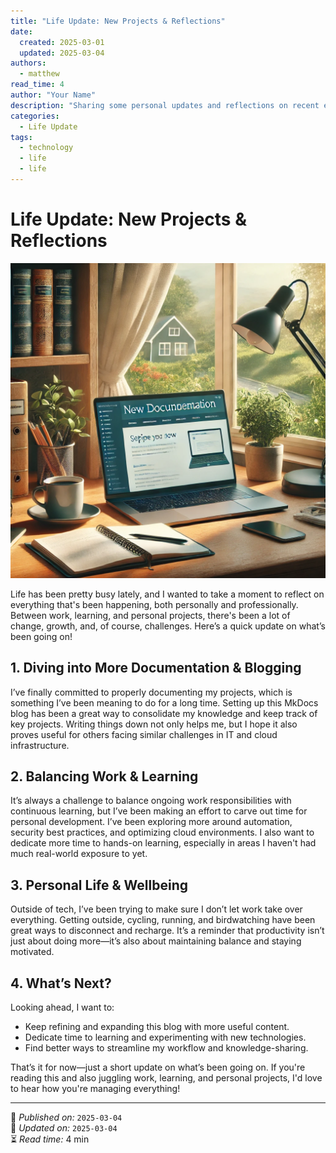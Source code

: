 ```yaml
---
title: "Life Update: New Projects & Reflections"
date:
  created: 2025-03-01
  updated: 2025-03-04
authors:
  - matthew
read_time: 4
author: "Your Name"
description: "Sharing some personal updates and reflections on recent events."
categories:
  - Life Update
tags:
  - technology
  - life
  - life
---
```


# Life Update: New Projects & Reflections

![My Workspace](laptop.png)

Life has been pretty busy lately, and I wanted to take a moment to reflect on everything that's been happening, both personally and professionally. Between work, learning, and personal projects, there's been a lot of change, growth, and, of course, challenges. Here’s a quick update on what’s been going on!

## 1. Diving into More Documentation & Blogging

I’ve finally committed to properly documenting my projects, which is something I’ve been meaning to do for a long time. Setting up this MkDocs blog has been a great way to consolidate my knowledge and keep track of key projects. Writing things down not only helps me, but I hope it also proves useful for others facing similar challenges in IT and cloud infrastructure.

## 2. Balancing Work & Learning

It’s always a challenge to balance ongoing work responsibilities with continuous learning, but I’ve been making an effort to carve out time for personal development. I’ve been exploring more around automation, security best practices, and optimizing cloud environments. I also want to dedicate more time to hands-on learning, especially in areas I haven't had much real-world exposure to yet.

## 3. Personal Life & Wellbeing

Outside of tech, I’ve been trying to make sure I don’t let work take over everything. Getting outside, cycling, running, and birdwatching have been great ways to disconnect and recharge. It’s a reminder that productivity isn’t just about doing more—it’s also about maintaining balance and staying motivated.

## 4. What’s Next?

Looking ahead, I want to:

- Keep refining and expanding this blog with more useful content.
- Dedicate time to learning and experimenting with new technologies.
- Find better ways to streamline my workflow and knowledge-sharing.

That’s it for now—just a short update on what’s been going on. If you're reading this and also juggling work, learning, and personal projects, I'd love to hear how you're managing everything!

---

📌 *Published on:* `2025-03-04`  
🔄 *Updated on:* `2025-03-04`  
⏳ *Read time:* 4 min
